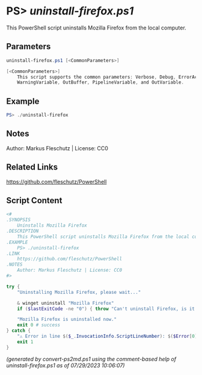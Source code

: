 PS> *uninstall-firefox.ps1*
====================

This PowerShell script uninstalls Mozilla Firefox from the local computer.

Parameters
----------
```powershell
uninstall-firefox.ps1 [<CommonParameters>]

[<CommonParameters>]
    This script supports the common parameters: Verbose, Debug, ErrorAction, ErrorVariable, WarningAction, 
    WarningVariable, OutBuffer, PipelineVariable, and OutVariable.
```

Example
-------
```powershell
PS> ./uninstall-firefox

```

Notes
-----
Author: Markus Fleschutz | License: CC0

Related Links
-------------
https://github.com/fleschutz/PowerShell

Script Content
--------------
```powershell
<#
.SYNOPSIS
	Uninstalls Mozilla Firefox
.DESCRIPTION
	This PowerShell script uninstalls Mozilla Firefox from the local computer.
.EXAMPLE
	PS> ./uninstall-firefox
.LINK
	https://github.com/fleschutz/PowerShell
.NOTES
	Author: Markus Fleschutz | License: CC0
#>

try {
	"Uninstalling Mozilla Firefox, please wait..."

	& winget uninstall "Mozilla Firefox"
	if ($lastExitCode -ne "0") { throw "Can't uninstall Firefox, is it installed?" }

	"Mozilla Firefox is uninstalled now."
	exit 0 # success
} catch {
	"⚠️ Error in line $($_.InvocationInfo.ScriptLineNumber): $($Error[0])"
	exit 1
}
```

*(generated by convert-ps2md.ps1 using the comment-based help of uninstall-firefox.ps1 as of 07/29/2023 10:06:07)*
